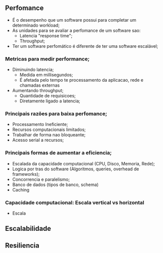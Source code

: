 ## Perfomance
- É o desempenho que um software possui para completar um determinado workload;
- As unidades para se avaliar a perfomance de um software sao:
	- Latencia "response time";
	- Throughput;
- Ter um software perfomático é diferente de ter uma software escalável;

### Metricas para medir performance;
- Diminuindo latencia;
	- Medida em millisegundos;
	- É afetada pelo tempo te processamento da aplicacao, rede e chamadas externas
- Aumentando throughput;
	- Quantidade de requisicoes;
	- Diretamente ligado a latencia;

### Principais razões para baixa perfomance;
- Processamento Ineficiente;
- Recursos computacionais limitados;
- Trabalhar de forma nao bloqueante;
- Acesso serial a recursos;

### Principais formas de aumentar a eficiencia;
- Escalada da capacidade computacional (CPU, Disco, Memoria, Rede);
- Logica por tras do software (Algoritmos, queries, overhead de frameworks);
- Concorrencia e paralelismo;
- Banco de dados (tipos de banco, schema)
- Caching

### Capacidade computacional: Escala vertical vs horizontal
- Escala 

## Escalabilidade
## Resiliencia

